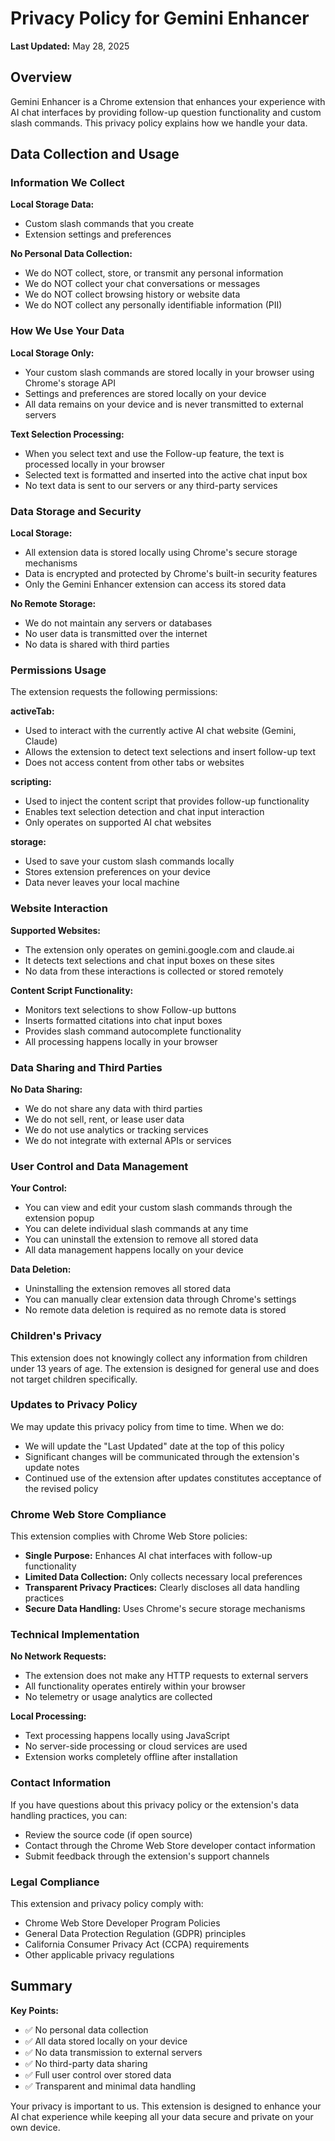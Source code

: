 # Privacy Policy for Gemini Enhancer

**Last Updated:** May 28, 2025

## Overview

Gemini Enhancer is a Chrome extension that enhances your experience with AI chat interfaces by providing follow-up question functionality and custom slash commands. This privacy policy explains how we handle your data.

## Data Collection and Usage

### Information We Collect

**Local Storage Data:**
- Custom slash commands that you create
- Extension settings and preferences

**No Personal Data Collection:**
- We do NOT collect, store, or transmit any personal information
- We do NOT collect your chat conversations or messages
- We do NOT collect browsing history or website data
- We do NOT collect any personally identifiable information (PII)

### How We Use Your Data

**Local Storage Only:**
- Your custom slash commands are stored locally in your browser using Chrome's storage API
- Settings and preferences are stored locally on your device
- All data remains on your device and is never transmitted to external servers

**Text Selection Processing:**
- When you select text and use the Follow-up feature, the text is processed locally in your browser
- Selected text is formatted and inserted into the active chat input box
- No text data is sent to our servers or any third-party services

### Data Storage and Security

**Local Storage:**
- All extension data is stored locally using Chrome's secure storage mechanisms
- Data is encrypted and protected by Chrome's built-in security features
- Only the Gemini Enhancer extension can access its stored data

**No Remote Storage:**
- We do not maintain any servers or databases
- No user data is transmitted over the internet
- No data is shared with third parties

### Permissions Usage

The extension requests the following permissions:

**activeTab:**
- Used to interact with the currently active AI chat website (Gemini, Claude)
- Allows the extension to detect text selections and insert follow-up text
- Does not access content from other tabs or websites

**scripting:**
- Used to inject the content script that provides follow-up functionality
- Enables text selection detection and chat input interaction
- Only operates on supported AI chat websites

**storage:**
- Used to save your custom slash commands locally
- Stores extension preferences on your device
- Data never leaves your local machine

### Website Interaction

**Supported Websites:**
- The extension only operates on gemini.google.com and claude.ai
- It detects text selections and chat input boxes on these sites
- No data from these interactions is collected or stored remotely

**Content Script Functionality:**
- Monitors text selections to show Follow-up buttons
- Inserts formatted citations into chat input boxes
- Provides slash command autocomplete functionality
- All processing happens locally in your browser

### Data Sharing and Third Parties

**No Data Sharing:**
- We do not share any data with third parties
- We do not sell, rent, or lease user data
- We do not use analytics or tracking services
- We do not integrate with external APIs or services

### User Control and Data Management

**Your Control:**
- You can view and edit your custom slash commands through the extension popup
- You can delete individual slash commands at any time
- You can uninstall the extension to remove all stored data
- All data management happens locally on your device

**Data Deletion:**
- Uninstalling the extension removes all stored data
- You can manually clear extension data through Chrome's settings
- No remote data deletion is required as no remote data is stored

### Children's Privacy

This extension does not knowingly collect any information from children under 13 years of age. The extension is designed for general use and does not target children specifically.

### Updates to Privacy Policy

We may update this privacy policy from time to time. When we do:
- We will update the "Last Updated" date at the top of this policy
- Significant changes will be communicated through the extension's update notes
- Continued use of the extension after updates constitutes acceptance of the revised policy

### Chrome Web Store Compliance

This extension complies with Chrome Web Store policies:
- **Single Purpose:** Enhances AI chat interfaces with follow-up functionality
- **Limited Data Collection:** Only collects necessary local preferences
- **Transparent Privacy Practices:** Clearly discloses all data handling practices
- **Secure Data Handling:** Uses Chrome's secure storage mechanisms

### Technical Implementation

**No Network Requests:**
- The extension does not make any HTTP requests to external servers
- All functionality operates entirely within your browser
- No telemetry or usage analytics are collected

**Local Processing:**
- Text processing happens locally using JavaScript
- No server-side processing or cloud services are used
- Extension works completely offline after installation

### Contact Information

If you have questions about this privacy policy or the extension's data handling practices, you can:
- Review the source code (if open source)
- Contact through the Chrome Web Store developer contact information
- Submit feedback through the extension's support channels

### Legal Compliance

This extension and privacy policy comply with:
- Chrome Web Store Developer Program Policies
- General Data Protection Regulation (GDPR) principles
- California Consumer Privacy Act (CCPA) requirements
- Other applicable privacy regulations

## Summary

**Key Points:**
- ✅ No personal data collection
- ✅ All data stored locally on your device
- ✅ No data transmission to external servers
- ✅ No third-party data sharing
- ✅ Full user control over stored data
- ✅ Transparent and minimal data handling

Your privacy is important to us. This extension is designed to enhance your AI chat experience while keeping all your data secure and private on your own device.
